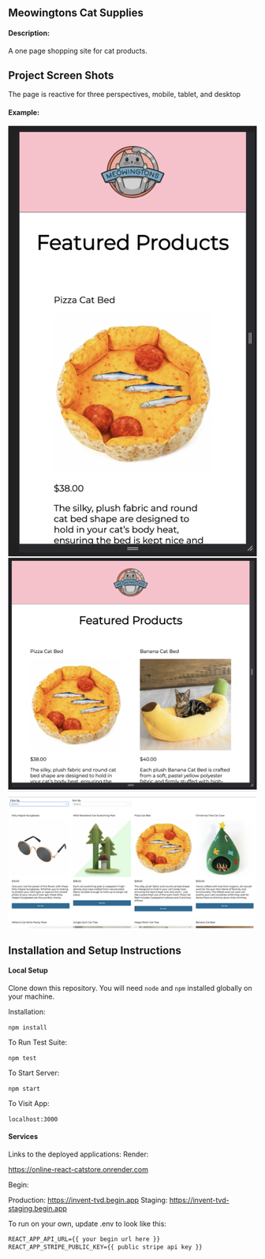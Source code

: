 ## Meowingtons Cat Supplies

#### Description:

A one page shopping site for cat products.

## Project Screen Shots

The page is reactive for three perspectives, mobile, tablet, and desktop

#### Example:

![complete page](docs/screenshots/mob.png)
![complete page](docs/screenshots/tab.png)
![complete page](docs/screenshots/desk.png)

## Installation and Setup Instructions

#### Local Setup

Clone down this repository. You will need `node` and `npm` installed globally on your machine.

Installation:

`npm install`

To Run Test Suite:

`npm test`

To Start Server:

`npm start`

To Visit App:

`localhost:3000`

#### Services

Links to the deployed applications:
Render:

https://online-react-catstore.onrender.com

Begin:

Production:
https://invent-tvd.begin.app
Staging:
https://invent-tvd-staging.begin.app

To run on your own, update .env to look like this:

```
REACT_APP_API_URL={{ your begin url here }}
REACT_APP_STRIPE_PUBLIC_KEY={{ public stripe api key }}
```
